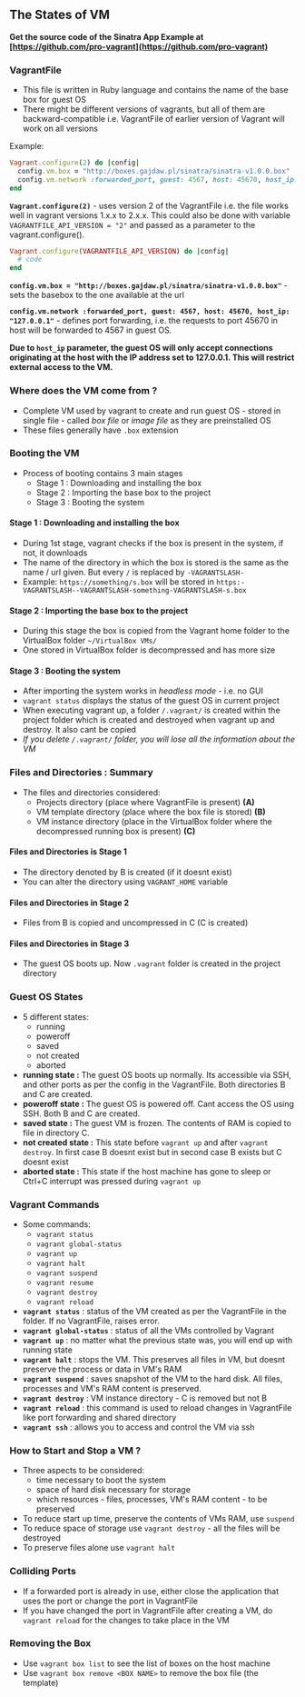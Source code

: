 ## The States of VM

**Get the source code of the Sinatra App Example at [https://github.com/pro-vagrant](https://github.com/pro-vagrant)**

### VagrantFile

- This file is written in Ruby language and contains the name of the base box for guest OS
- There might be different versions of vagrants, but all of them are backward-compatible i.e. VagrantFile of earlier version of Vagrant will work on all versions

Example:

```ruby
Vagrant.configure(2) do |config|
  config.vm.box = "http://boxes.gajdaw.pl/sinatra/sinatra-v1.0.0.box"
  config.vm.network :forwarded_port, guest: 4567, host: 45670, host_ip: "127.0.0.1"
end
```

**`Vagrant.configure(2)`** - uses version 2 of the VagrantFile i.e. the file works well in vagrant versions 1.x.x to 2.x.x. This could also be done with variable `VAGRANTFILE_API_VERSION = "2"` and passed as a parameter to the vagrant.configure().
```ruby
Vagrant.configure(VAGRANTFILE_API_VERSION) do |config|
  # code
end
```

**`config.vm.box = "http://boxes.gajdaw.pl/sinatra/sinatra-v1.0.0.box"`** - sets the basebox to the one available at the url

**`config.vm.network :forwarded_port, guest: 4567, host: 45670, host_ip: "127.0.0.1"`** - defines port forwarding, i.e. the requests to port 45670 in host will be forwarded to 4567 in guest OS.

**Due to `host_ip` parameter, the guest OS will only accept connections originating at the host with the IP address set to 127.0.0.1. This will restrict external access to the VM.**

### Where does the VM come from ?

- Complete VM used by vagrant to create and run guest OS - stored in single file - called *box file* or *image file* as they are preinstalled OS
- These files generally have `.box` extension

### Booting the VM

- Process of booting contains 3 main stages
  - Stage 1 : Downloading and installing the box
  - Stage 2 : Importing the base box to the project
  - Stage 3 : Booting the system

#### Stage 1 : Downloading and installing the box

- During 1st stage, vagrant checks if the box is present in the system, if not, it downloads
- The name of the directory in which the box is stored is the same as the name / url given. But every `/` is replaced by `-VAGRANTSLASH-`
- Example: `https://something/s.box` will be stored in `https:-VAGRANTSLASH--VAGRANTSLASH-something-VAGRANTSLASH-s.box`

#### Stage 2 : Importing the base box to the project

- During this stage the box is copied from the Vagrant home folder to the VirtualBox folder `~/VirtualBox VMs/`
- One stored in VirtualBox folder is decompressed and has more size

#### Stage 3 : Booting the system

- After importing the system works in *headless mode* - i.e. no GUI
- `vagrant status` displays the status of the guest OS in current project
- When executing vagrant up, a folder `/.vagrant/` is created within the project folder which is created and destroyed when vagrant up and destroy. It also cant be copied
- *If you delete `/.vagrant/` folder, you will lose all the information about the VM*

### Files and Directories : Summary

- The files and directories considered:
  - Projects directory (place where VagrantFile is present) **(A)**
  - VM template directory (place where the box file is stored) **(B)**
  - VM instance directory (place in the VirtualBox folder where the decompressed running box is present) **(C)**

#### Files and Directories is Stage 1

- The directory denoted by B is created (if it doesnt exist)
- You can alter the directory using `VAGRANT_HOME` variable

#### Files and Directories in Stage 2

- Files from B is copied and uncompressed in C (C is created)

#### Files and Directories in Stage 3

- The guest OS boots up. Now `.vagrant` folder is created in the project directory

### Guest OS States

- 5 different states:
  - running
  - poweroff
  - saved
  - not created
  - aborted
- **running state :** The guest OS boots up normally. Its accessible via SSH, and other ports as per the config in the VagrantFile. Both directories B and C are created.
- **poweroff state :** The guest OS is powered off. Cant access the OS using SSH. Both B and C are created.
- **saved state :** The guest VM is frozen. The contents of RAM is copied to file in directory C.
- **not created state :** This state before `vagrant up` and after `vagrant destroy`. In first case B doesnt exist but in second case B exists but C doesnt exist
- **aborted state :** This state if the host machine has gone to sleep or Ctrl+C interrupt was pressed during `vagrant up`

### Vagrant Commands

- Some commands:
  - `vagrant status`
  - `vagrant global-status`
  - `vagrant up`
  - `vagrant halt`
  - `vagrant suspend`
  - `vagrant resume`
  - `vagrant destroy`
  - `vagrant reload`
- **`vagrant status`** : status of the VM created as per the VagrantFile in the folder. If no VagrantFile, raises error.
- **`vagrant global-status`** : status of all the VMs controlled by Vagrant
- **`vagrant up`** : no matter what the previous state was, you will end up with running state
- **`vagrant halt`** : stops the VM. This preserves all files in VM, but doesnt preserve the process or data in VM's RAM
- **`vagrant suspend`** : saves snapshot of the VM to the hard disk. All files, processes and VM's RAM content is preserved.
- **`vagrant destroy`** : VM instance directory - C is removed but not B
- **`vagrant reload`** : this command is used to reload changes in VagrantFile like port forwarding and shared directory
- **`vagrant ssh`** : allows you to access and control the VM via ssh

### How to Start and Stop a VM ?

- Three aspects to be considered:
  - time necessary to boot the system
  - space of hard disk necessary for storage
  - which resources - files, processes, VM's RAM content - to be preserved
- To reduce start up time, preserve the contents of VMs RAM, use `suspend`
- To reduce space of storage use `vagrant destroy` - all the files will be destroyed
- To preserve files alone use `vagrant halt`

### Colliding Ports

- If a forwarded port is already in use, either close the application that uses the port or change the port in VagrantFile
- If you have changed the port in VagrantFile after creating a VM, do `vagrant reload` for the changes to take place in the VM

### Removing the Box

- Use `vagrant box list` to see the list of boxes on the host machine
- Use `vagrant box remove <BOX NAME>` to remove the box file (the template)

